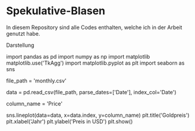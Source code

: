 # Spekulative-Blasen

In diesem Repository sind alle Codes enthalten, welche ich in der Arbeit genutzt habe. 

Darstellung

import pandas as pd
import numpy as np
import matplotlib
matplotlib.use('TkAgg')
import matplotlib.pyplot as plt
import seaborn as sns

file_path = 'monthly.csv'  

data = pd.read_csv(file_path, parse_dates=['Date'], index_col='Date')

column_name = 'Price' 

sns.lineplot(data=data, x=data.index, y=column_name)
plt.title('Goldpreis')
plt.xlabel('Jahr')
plt.ylabel('Preis in USD')
plt.show()


